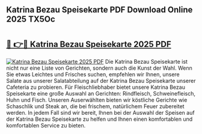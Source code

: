 ## Katrina Bezau Speisekarte PDF Download Online 2025 TX5Oc

# <h2><a href="http://gc9gbz.nevu.top/?p=Katrina+Bezau+Speisekarte">🔗 👉🔴 Katrina Bezau Speisekarte 2025 PDF</a></h2>

[![Katrina Bezau Speisekarte 2025 PDF](https://i.imgur.com/dBaPXMq.png)](http://gc9gbz.nevu.top/?p=Katrina+Bezau+Speisekarte)
Die Katrina Bezau Speisekarte ist nicht nur eine Liste von Gerichten, sondern auch die Kunst der Wahl. Wenn Sie etwas Leichtes und Frisches suchen, empfehlen wir Ihnen, unsere Salate aus unserer Salatabteilung auf der Katrina Bezau Speisekarte unserer Cafeteria zu probieren. Für Fleischliebhaber bietet unsere Katrina Bezau Speisekarte eine große Auswahl an Gerichten: Rindfleisch, Schweinefleisch, Huhn und Fisch. Unseren Auserwählten bieten wir köstliche Gerichte wie Schaschlik und Steak an, die bei frischem, natürlichem Feuer zubereitet werden. In jedem Fall sind wir bereit, Ihnen bei der Auswahl der Speisen auf der Katrina Bezau Speisekarte zu helfen und Ihnen einen komfortablen und komfortablen Service zu bieten.
